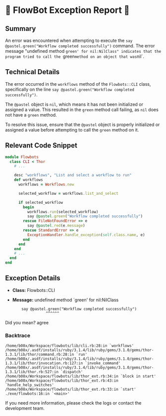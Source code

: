 # 🤖 FlowBot Exception Report 🤖


## Summary
An error was encountered when attempting to execute the `say @pastel.green("Workflow completed successfully")` command. The error message "undefined method `green' for nil:NilClass" indicates that the program tried to call the `green` method on an object that was `nil`.

## Technical Details
The error occurred in the `workflows` method of the `Flowbots::CLI` class, specifically on the line `say @pastel.green("Workflow completed successfully")`.

The `@pastel` object is `nil`, which means it has not been initialized or assigned a value. This resulted in the `green` method call failing, as `nil` does not have a `green` method.

To resolve this issue, ensure that the `@pastel` object is properly initialized or assigned a value before attempting to call the `green` method on it.

## Relevant Code Snippet
```ruby
module Flowbots
  class CLI < Thor
    # ...

    desc "workflows", "List and select a workflow to run"
    def workflows
      workflows = Workflows.new

      selected_workflow = workflows.list_and_select

      if selected_workflow
        begin
          workflows.run(selected_workflow)
          say @pastel.green("Workflow completed successfully")
        rescue FileNotFoundError => e
          say @pastel.red(e.message)
        rescue StandardError => e
          ExceptionHandler.handle_exception(self.class.name, e)
        end
      end
    end
    # ...
  end
end
```


## Exception Details

- **Class:** Flowbots::CLI
- **Message:** undefined method `green' for nil:NilClass

          say @pastel.green("Workflow completed successfully")
                     ^^^^^^
Did you mean?  agree

### Backtrace

```
/home/b08x/Workspace/flowbots/lib/cli.rb:28:in `workflows'
/home/b08x/.asdf/installs/ruby/3.1.4/lib/ruby/gems/3.1.0/gems/thor-1.3.1/lib/thor/command.rb:28:in `run'
/home/b08x/.asdf/installs/ruby/3.1.4/lib/ruby/gems/3.1.0/gems/thor-1.3.1/lib/thor/invocation.rb:127:in `invoke_command'
/home/b08x/.asdf/installs/ruby/3.1.4/lib/ruby/gems/3.1.0/gems/thor-1.3.1/lib/thor.rb:527:in `dispatch'
/home/b08x/Workspace/flowbots/lib/thor_ext.rb:34:in `block in start'
/home/b08x/Workspace/flowbots/lib/thor_ext.rb:43:in `handle_help_switches'
/home/b08x/Workspace/flowbots/lib/thor_ext.rb:33:in `start'
./exe/flowbots:16:in `<main>'
```

If you need more information, please check the logs or contact the development team.
